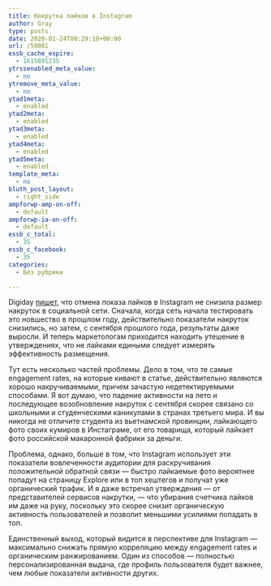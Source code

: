 ```yaml
---
title: Накрутка лайков в Instagram
author: Gray
type: posts
date: 2020-01-24T00:29:18+00:00
url: /59081
essb_cache_expire:
  - 1615891235
ytrssenabled_meta_value:
  - no
ytremove_meta_value:
  - no
ytad1meta:
  - enabled
ytad2meta:
  - enabled
ytad3meta:
  - enabled
ytad4meta:
  - enabled
ytad5meta:
  - enabled
template_meta:
  - no
bluth_post_layout:
  - right_side
ampforwp-amp-on-off:
  - default
ampforwp-ia-on-off:
  - default
essb_c_total:
  - 35
essb_c_facebook:
  - 35
categories:
  - Без рубрики

---
```








Digiday [пишет][1], что отмена показа лайков в Instagram не снизила размер накруток в социальной сети. Сначала, когда сеть начала тестировать это новшество в прошлом году, действительно показатели накруток снизились, но затем, с сентября прошлого года, результаты даже выросли. И теперь маркетологам приходится находить утешение в утверждениях, что не лайками едиными следует измерять эффективность размещения. 

Тут есть несколько частей проблемы. Дело в том, что те самые engagement rates, на которые кивают в статье, действительно являются хорошо накручиваемыми, причем зачастую недетектируемыми способами. Я вот думаю, что падение активности на лето и последующее возобновление накруток с сентября скорее связано со школьными и студенческими каникулами в странах третьего мира. И вы никогда не отличите студента из вьетнамской провинции, лайкающего фото своих кумиров в Инстаграме, от его товарища, который лайкает фото российской макаронной фабрики за деньги.

Проблема, однако, больше в том, что Instagram использует эти показатели вовлеченности аудитории для раскручивания положительной обратной связи — быстро лайкаемые фото вероятнее попадут на страницу Explore или в топ хештегов и получат уже органический трафик. И я даже встречал утверждения — от представителей сервисов накрутки, — что убирания счетчика лайков им даже на руку, поскольку это скорее снизит органическую активность пользователей и позволит меньшими усилиями попадать в топ.&nbsp;

Единственный выход, который видится в перспективе для Instagram — максимально снижать прямую корреляцию между engagement rates и органическим ранжированием. Один из способов — полностью персонализированная выдача, где профиль пользователя будет важнее, чем любые показатели активности других.

 [1]: https://digiday.com/marketing/definitely-concern-influencer-fraud-rise-instagram/